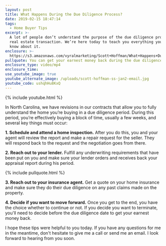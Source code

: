 ```yaml
---
layout: post
title: What Happens During the Due Diligence Process?
date: 2019-02-15 18:47:14
tags:
  - Home Buyer Tips
excerpt: >-
  A lot of people don’t understand the purpose of the due diligence process in a
  real estate transaction. We’re here today to teach you everything you need to
  know about it.
enclosure: >-
  https://s3.amazonaws.com/vyralmarketing/Scott+Hoffman/What+Happens+During+the+Due+Diligence+Process_.mp4
pullquote: You can get your earnest money back during the due diligence period.
enclosure_type: video/mp4
enclosure_time:
use_youtube_image: true
youtube_alternate_image: /uploads/scott-hoffman-ss-jan2-email.jpg
youtube_code: ushqhHu8KxQ
---
```


{% include youtube.html %}

In North Carolina, we have revisions in our contracts that allow you to fully understand the home you’re buying in a due diligence period. During this period, you’re effectively buying a block of time, usually a few weeks, and several key things must occur:

**1. Schedule and attend a home inspection.** After you do this, you and your agent will review the report and make a repair request for the seller. They will respond back to the request and the negotiation goes from there.

**2. Reach out to your lender.** Fulfill any underwriting requirements that have been put on you and make sure your lender orders and receives back your appraisal report during his period.&nbsp;

{% include pullquote.html %}

**3. Reach out to your insurance agent.** Get a quote on your home insurance and make sure they do their due diligence on any past claims made on the property.

**4. Decide if you want to move forward.** Once you get to the end, you have the choice whether to continue or not. If you decide you want to terminate, you'll need to decide before the due diligence date to get your earnest money back.

I hope these tips were helpful to you today. If you have any questions for me in the meantime, don't hesitate to give me a call or send me an email. I look forward to hearing from you soon.
